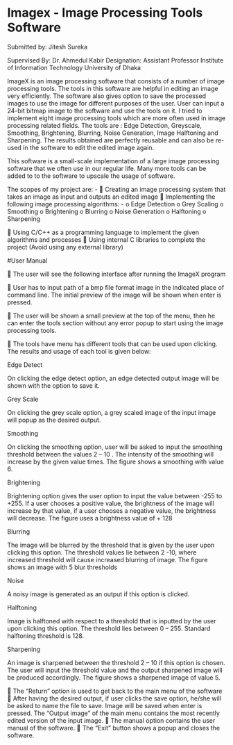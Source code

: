 # Imagex - Image Processing Tools Software

Submitted by:
Jitesh Sureka
	
Supervised By:
Dr. Ahmedul Kabir
Designation: Assistant Professor
Institute of Information Technology
University of Dhaka


ImageX is an image processing software that consists of a number of image processing tools. The tools in this software are helpful in editing an image very efficiently. The software also gives option to save the processed images to use the image for different purposes of the user. User can input a 24-bit bitmap image to the software and use the tools on it. I tried to implement eight image processing tools which are more often used in image processing related fields.
The tools are : Edge Detection, Greyscale, Smoothing, Brightening, Blurring, Noise Generation, Image Halftoning and Sharpening. The results obtained are perfectly reusable and can also be re-used in the software to edit the edited image again.

This software is a small-scale implementation of a large image processing software that we often use in our regular life. Many more tools can be added to to the software to upscale the usage of software. 

The scopes of my project are: -
	Creating an image processing system that takes an image as input and outputs an edited image 
	Implementing the following image processing algorithms: -
o	Edge Detection
o	Grey Scaling
o	Smoothing
o	Brightening
o	Blurring
o	Noise Generation
o	Halftoning
o	Sharpening

	Using C/C++ as a programming language to implement the given algorithms and processes
	Using internal C libraries to complete the project (Avoid using any external library)

#User Manual 

	The user will see the following interface after running the ImageX program
 
	User has to input path of a bmp file format image in the indicated place of command line. The initial preview of the image will be shown when enter is pressed.
 

	The user will be shown a small preview at the top of the menu, then he can enter the tools section without any error popup to start using the image processing tools. 


	The tools have menu has different tools that can be used upon clicking. The results and usage of each tool is given below: 


 Edge Detect

On clicking the edge detect option, an edge detected output image will be shown with the option to save it. 
			
 Grey Scale

On clicking the grey scale option, a grey scaled image of the input image will popup as the desired output. 

 Smoothing

On clicking the smoothing option, user will be asked to input the smoothing threshold between the values 2 – 10 . The intensity of the smoothing will increase by the given value times. The figure shows a smoothing with value 6.

 Brightening

Brightening option gives the user option to input the value between -255 to +255. If a user chooses a positive value, the brightness of the image will increase by that value, if a user chooses a negative value, the brightness will decrease. The figure uses a brightness value of + 128
 

 Blurring 

The image will be blurred by the threshold that is given by the user upon clicking this option. The threshold values lie between 2 -10, where increased threshold will cause increased blurring of image. The figure shows an image with 5 blur thresholds


 Noise 

A noisy image is generated as an output if this option is clicked. 

 Halftoning

Image is halftoned with respect to a threshold that is inputted by the user upon clicking this option. The threshold lies between 0 – 255. Standard halftoning threshold is 128.

 Sharpening

An image is sharpened between the threshold 2 – 10 if this option is chosen. The user will input the threshold value and the output sharpened image will be produced accordingly. The figure shows a sharpened image of value 5.


	The “Return” option is used to get back to the main menu of the software
	After having the desired output, if user clicks the save option, he/she will be asked to name the file to save. Image will be saved when enter is pressed. The “Output image” of the main menu contains the most recently edited version of the input image. 
	The manual option contains the user manual of the software.
	The “Exit” button shows a popup and closes the software. 


